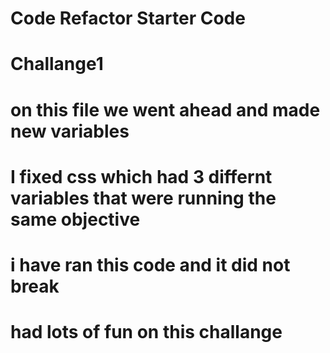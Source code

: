 # Code Refactor Starter Code
# Challange1
# on this file we went ahead and made new variables
# I fixed css which had 3 differnt variables that were running the same objective
# i have ran this code and it did not break
# had lots of fun on this challange 
